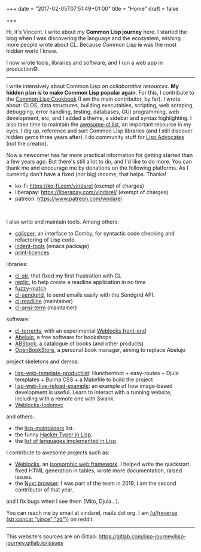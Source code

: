 +++
date = "2017-02-05T07:51:49+01:00"
title = "Home"
draft = false

+++

Hi, it's Vincent. I write about my **Common Lisp journey** here. I
started the blog when I was discovering the language and the
ecosystem, wishing more people wrote about CL. Because Common Lisp ~~is~~ was
the most hidden world I know.

I now wrote tools, libraries and software, and I run a web app in
production©.

---

I write intensively about Common Lisp *on collaborative resources*. **My hidden plan is to make Common Lisp popular again**. For this, I contribute to the [Common Lisp Cookbook](https://github.com/LispCookbook/cl-cookbook/) (I am the main contributor, by far). I wrote about: CLOS, data structures, building executables, scripting, web scraping, debugging, error handling, testing, databases, GUI programming, web development, etc, and I added a theme, a sidebar and syntax highlighting. I also take time to maintain the [awesome-cl list](https://github.com/CodyReichert/awesome-cl/), an important resource in my eyes. I dig up, reference and sort Common Lisp libraries (and I still discover hidden gems three years after). I do community stuff for [Lisp Advocates](https://www.reddit.com/r/lispadvocates/) (not the creator).

Now a newcomer has far more practical information for getting started than a few years ago. But there's still a lot to do, and I'd like to do more. You can thank me and encourage me by donations on the following platforms. As I currently don't have a fixed (nor big) income, that helps. Thanks!

- ko-fi: https://ko-fi.com/vindarel (exempt of charges)
- liberapay: https://liberapay.com/vindarel/ (exempt of charges)
- patreon: https://www.patreon.com/vindarel

<div>
<br/>
<script type='text/javascript' src='https://ko-fi.com/widgets/widget_2.js'></script><script type='text/javascript'>kofiwidget2.init('Buy me a coffee!', '#29abe0', 'K3K828W0V');kofiwidget2.draw();</script>
</div>

I also write and maintain tools. Among others:

- [colisper](https://github.com/vindarel/colisper), an interface to Comby, for syntactic code checking and refactoring of Lisp code.
- [indent-tools](https://github.com/vindarel/indent-tools) (emacs package)
- [print-licences](https://github.com/vindarel/print-licenses)

libraries:

- [cl-str](https://github.com/vindarel/cl-str/), that fixed my first frustration with CL
- [replic](https://github.com/vindarel/replic/), to help create a readline application in no time
- [fuzzy-match](https://github.com/vindarel/fuzzy-match)
- [cl-sendgrid](https://github.com/vindarel/cl-sendgrid), to send emails easily with the Sendgrid API.
- [cl-readline](https://github.com/vindarel/cl-readline) (maintainer)
- [cl-ansi-term](https://github.com/vindarel/cl-ansi-term) (maintainer)

software:

 - [cl-torrents](https://github.com/vindarel/cl-torrents), with an experimental [Weblocks front-end](https://github.com/vindarel/cl-torrents-web)
 - [Abelujo](https://gitlab.com/vindarel/abelujo/), a free software for bookshops
 - [ABStock](https://github.com/vindarel/ABStock), a catalogue of books (and other products)
 - [OpenBookStore](https://github.com/OpenBookStore/openbookstore), a personal book manager, aiming to replace Abelujo

project skeletons and demos:

- [lisp-web-template-productlist](https://github.com/vindarel/lisp-web-template-productlist): Hunchentoot + easy-routes + Djula templates + Bulma CSS + a Makefile to build the project
- [lisp-web-live-reload-example](https://github.com/vindarel/lisp-web-live-reload-example): an example of how image-based development is useful. Learn to interact with a running website, including with a remote one with Swank.
- [Weblocks-todomvc](https://github.com/vindarel/weblocks-todomvc)

and others:

- the [lisp-maintainers](https://github.com/vindarel/lisp-maintainers) list.
- the funny [Hacker Typer in Lisp](https://github.com/vindarel/Hacker-Typer).
- the [list of languages implemented in Lisp](https://github.com/vindarel/Hacker-Typer).

I contribute to awesome projects such as:

- [Weblocks](https://github.com/40ants/weblocks/), an [isomorphic web framework](https://github.com/vindarel/awesome-no-js-web-frameworks). I helped write the quickstart, fixed HTML generation in tables, wrote more documentation, raised issues.
- the [Nyxt browser](https://github.com/atlas-engineer/nyxt/): I was part of the team in 2019, I am the second contributor of that year.

and I fix bugs when I see them (Mito, Djula…).

You can reach me by email at vindarel, mailz dot org. I am [/u/(reverse (str:concat "vince" "zd"))](https://www.reddit.com/user/dzecniv/) on reddit.

---

This website's sources are on Gitlab: https://gitlab.com/lisp-journey/lisp-journey.gitlab.io/issues

